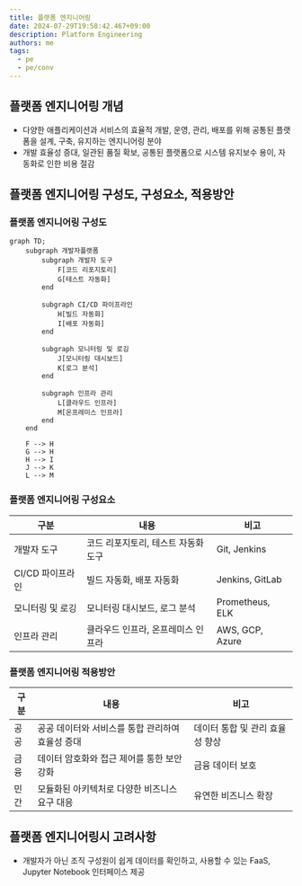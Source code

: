 ```yaml
---
title: 플랫폼 엔지니어링
date: 2024-07-29T19:58:42.467+09:00
description: Platform Engineering
authors: me
tags:
  - pe
  - pe/conv
---
```


## 플랫폼 엔지니어링 개념

- 다양한 애플리케이션과 서비스의 효율적 개발, 운영, 관리, 배포를 위해 공통된 플랫폼을 설계, 구축, 유지하는 엔지니어링 분야
- 개발 효율성 증대, 일관된 품질 확보, 공통된 플랫폼으로 시스템 유지보수 용이, 자동화로 인한 비용 절감

## 플랫폼 엔지니어링 구성도, 구성요소, 적용방안

### 플랫폼 엔지니어링 구성도

```mermaid
graph TD;
    subgraph 개발자플랫폼
        subgraph 개발자 도구
            F[코드 리포지토리]
            G[테스트 자동화]
        end
        
        subgraph CI/CD 파이프라인
            H[빌드 자동화]
            I[배포 자동화]
        end
        
        subgraph 모니터링 및 로깅
            J[모니터링 대시보드]
            K[로그 분석]
        end
        
        subgraph 인프라 관리
            L[클라우드 인프라]
            M[온프레미스 인프라]
        end
    end

    F --> H
    G --> H
    H --> I
    J --> K
    L --> M
```

### 플랫폼 엔지니어링 구성요소

| 구분 | 내용 | 비고 |
|---|---|---|
| 개발자 도구 | 코드 리포지토리, 테스트 자동화 도구 | Git, Jenkins |
| CI/CD 파이프라인 | 빌드 자동화, 배포 자동화 | Jenkins, GitLab |
| 모니터링 및 로깅 | 모니터링 대시보드, 로그 분석 | Prometheus, ELK |
| 인프라 관리 | 클라우드 인프라, 온프레미스 인프라 | AWS, GCP, Azure |

### 플랫폼 엔지니어링 적용방안

| 구분 | 내용 | 비고 |
|---|---|---|
| 공공 | 공공 데이터와 서비스를 통합 관리하여 효율성 증대 | 데이터 통합 및 관리 효율성 향상 |
| 금융 | 데이터 암호화와 접근 제어를 통한 보안 강화 | 금융 데이터 보호 |
| 민간 | 모듈화된 아키텍처로 다양한 비즈니스 요구 대응 | 유연한 비즈니스 확장 |

## 플랫폼 엔지니어링시 고려사항

- 개발자가 아닌 조직 구성원이 쉽게 데이터를 확인하고, 사용할 수 있는 FaaS, Jupyter Notebook 인터페이스 제공

